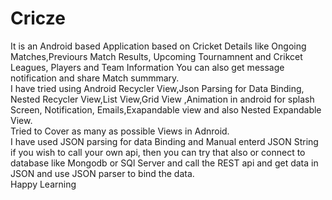 # Cricze
It is an Android based Application based on Cricket Details like Ongoing Matches,Previours Match Results, Upcoming Tournamnent and Crikcet Leagues, Players and Team Information
You can also get message notification and share Match summmary.
<br />
I have tried using Android Recycler View,Json Parsing for Data Binding, Nested Recycler View,List View,Grid View ,Animation in android for splash Screen, Notification, Emails,Exapandable view and also Nested Expandable View.
<br />
Tried to Cover as many as possible Views in Adnroid.
<br />
I have used JSON parsing for data Binding and Manual enterd JSON String if you wish to call your own api, then you can try that also or connect to database like Mongodb or SQl Server and call the REST api and get data in JSON and use JSON parser to bind the data.
<br />
Happy Learning
